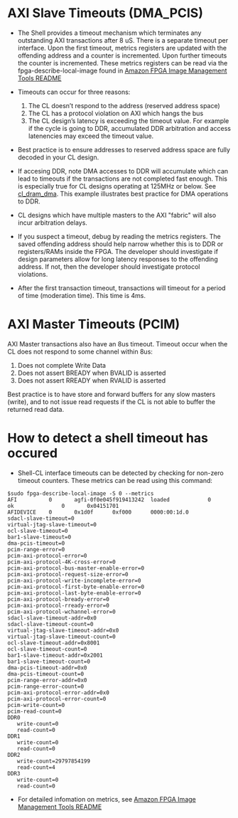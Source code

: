
# AXI Slave Timeouts (DMA_PCIS)
 
* The Shell provides a timeout mechanism which terminates any outstanding AXI transactions after 8 uS. There is a separate timeout per interface. Upon the first timeout, metrics registers are updated with the offending address and a counter is incremented. Upon further timeouts the counter is incremented. These metrics registers can be read via the fpga-describe-local-image found in [Amazon FPGA Image Management Tools README](../../sdk//userspace/fpga_mgmt_tools/README.md)
 
* Timeouts can occur for three reasons:
  1. The CL doesn’t respond to the address (reserved address space)
  2. The CL has a protocol violation on AXI which hangs the bus
  3. The CL design’s latency is exceeding the timeout value.  For example if the cycle is going to DDR, accumulated DDR arbitration and access latenencies may exceed the timeout value.

* Best practice is to ensure addresses to reserved address space are fully decoded in your CL design.  
* If accesing DDR, note DMA accesses to DDR will accumulate which can lead to timeouts if the transactions are not completed fast enough.  This is especially true for CL designs operating at 125MHz or below.  See [cl_dram_dma](./hdk/cl/examples/cl_dram_dma).  This example illustrates best practice for DMA operations to DDR.
* CL designs which have multiple masters to the AXI "fabric" will also incur arbitration delays.
* If you suspect a timeout, debug by reading the metrics registers. The saved offending address should help narrow whether this is to DDR or registers/RAMs inside the FPGA. The developer should investigate if design parameters allow for long latency responses to the offending address.  If not, then the developer should investigate protocol violations.
* After the first transaction timeout, transactions will timeout for a period of time (moderation time).  This time is 4ms.

# AXI Master Timeouts (PCIM)
AXI Master transactions also have an 8us timeout.  Timeout occur when the CL does not respond to some channel within 8us:
   1. Does not complete Write Data
   2. Does not assert BREADY when BVALID is asserted
   3. Does not assert RREADY when RVALID is asserted

Best practice is to have store and forward buffers for any slow masters (write), and to not issue read requests if the CL is not able to buffer the returned read data.

# How to detect a shell timeout has occured

* Shell-CL interface timeouts can be detected by checking for non-zero timeout counters.  These metrics can be read using this command:  
```
$sudo fpga-describe-local-image -S 0 --metrics
AFI          0       agfi-0f0e045f919413242  loaded            0        ok               0       0x04151701
AFIDEVICE    0       0x1d0f      0xf000      0000:00:1d.0
sdacl-slave-timeout=0
virtual-jtag-slave-timeout=0
ocl-slave-timeout=0
bar1-slave-timeout=0
dma-pcis-timeout=0
pcim-range-error=0
pcim-axi-protocol-error=0
pcim-axi-protocol-4K-cross-error=0
pcim-axi-protocol-bus-master-enable-error=0
pcim-axi-protocol-request-size-error=0
pcim-axi-protocol-write-incomplete-error=0
pcim-axi-protocol-first-byte-enable-error=0
pcim-axi-protocol-last-byte-enable-error=0
pcim-axi-protocol-bready-error=0
pcim-axi-protocol-rready-error=0
pcim-axi-protocol-wchannel-error=0
sdacl-slave-timeout-addr=0x0
sdacl-slave-timeout-count=0
virtual-jtag-slave-timeout-addr=0x0
virtual-jtag-slave-timeout-count=0
ocl-slave-timeout-addr=0x8001
ocl-slave-timeout-count=0
bar1-slave-timeout-addr=0x2001
bar1-slave-timeout-count=0
dma-pcis-timeout-addr=0x0
dma-pcis-timeout-count=0
pcim-range-error-addr=0x0
pcim-range-error-count=0
pcim-axi-protocol-error-addr=0x0
pcim-axi-protocol-error-count=0
pcim-write-count=0
pcim-read-count=0
DDR0
   write-count=0
   read-count=0
DDR1
   write-count=0
   read-count=0
DDR2
   write-count=29797854199
   read-count=4
DDR3
   write-count=0
   read-count=0
```
* For detailed infomation on metrics, see [Amazon FPGA Image Management Tools README](../../sdk//userspace/fpga_mgmt_tools/README.md)
